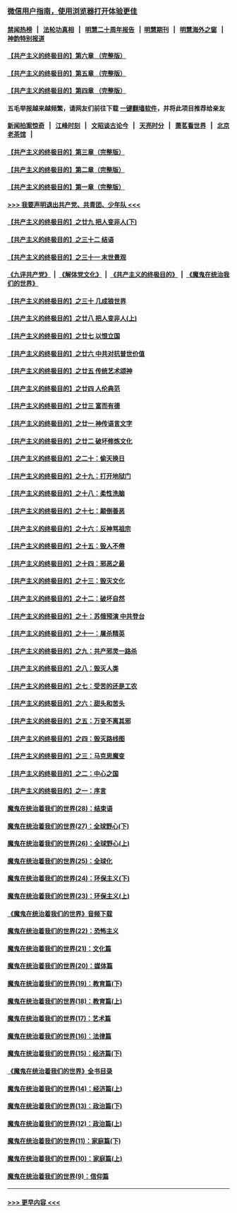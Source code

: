 ### [微信用户指南，使用浏览器打开体验更佳](https://github.com/gfw-breaker/banned-news1/blob/master/indexes/wechat-guide.md?t=0)
#### [禁闻热榜](热点新闻.md?t=0)  &nbsp;&nbsp;|&nbsp;&nbsp; [法轮功真相](https://github.com/gfw-breaker/truth/blob/master/README.md?t=0) &nbsp;&nbsp;|&nbsp;&nbsp; [明慧二十周年报告](https://github.com/gfw-breaker/mh-reports/blob/master/README.md?t=0) &nbsp;&nbsp;|&nbsp;&nbsp;[明慧期刊](https://github.com/gfw-breaker/mh-qikan) &nbsp;&nbsp;|&nbsp;&nbsp; [明慧海外之窗](https://github.com/gfw-breaker/mh-news/blob/master/README.md?t=0) &nbsp;&nbsp;|&nbsp;&nbsp; [神韵特别报道](https://github.com/gfw-breaker/mh-news/blob/master/shenyun.md?t=0)
#### [【共产主义的终极目的】第六章 （完整版）](../pages/nsc422/n11428913.md?t=02120002) 
#### [【共产主义的终极目的】第五章 （完整版）](../pages/nsc422/n11428912.md?t=02120002) 
#### [【共产主义的终极目的】第四章 （完整版）](../pages/nsc422/n11428907.md?t=02120002) 
#### 五毛举报越来越频繁，请网友们前往下载 [一键翻墙软件](https://github.com/gfw-breaker/ssr-accounts)，并将此项目推荐给亲友
#### [新闻拍案惊奇](https://github.com/gfw-breaker/banned-news1/blob/master/pages/link4.md) &nbsp;&nbsp;|&nbsp;&nbsp; [江峰时刻](https://github.com/gfw-breaker/banned-news1/blob/master/pages/link4.md) &nbsp;&nbsp;|&nbsp;&nbsp; [文昭谈古论今](https://github.com/gfw-breaker/banned-news1/blob/master/pages/link4.md) &nbsp;&nbsp;|&nbsp;&nbsp; [天亮时分](https://github.com/gfw-breaker/banned-news1/blob/master/pages/link4.md) &nbsp;&nbsp;|&nbsp;&nbsp; [萧茗看世界](https://github.com/gfw-breaker/banned-news1/blob/master/pages/link4.md) &nbsp;&nbsp;|&nbsp;&nbsp; [北京老茶馆](https://github.com/gfw-breaker/banned-news1/blob/master/pages/link4.md) &nbsp;&nbsp;|&nbsp;&nbsp; 
#### [【共产主义的终极目的】第三章（完整版）](../pages/nsc422/n11428848.md?t=02120002) 
#### [【共产主义的终极目的】第二章（完整版）](../pages/nsc422/n11428831.md?t=02120002) 
#### [【共产主义的终极目的】第一章（完整版）](../pages/nsc422/n11417651.md?t=02120002) 
#### [>>> 我要声明退出共产党、共青团、少年队 <<<](https://github.com/begood0513/goodnews/blob/master/quit/letter.md) 
#### [【共产主义的终极目的】之廿九 把人变非人(下)](../pages/nsc422/n11344140.md?t=02120002) 
#### [【共产主义的终极目的】之三十二 结语](../pages/nsc422/n11360535.md?t=02120002) 
#### [【共产主义的终极目的】之三十一 末世景观](../pages/nsc422/n11351129.md?t=02120002) 
#### [《九评共产党》](https://github.com/begood0513/9ping.md/blob/master/README.md) &nbsp;|&nbsp; [《解体党文化》](../../../../jtdwh.md/blob/master/README.md)  &nbsp;|&nbsp; [《共产主义的终极目的》](../../../../gczydzjmd.md/blob/master/README.md) &nbsp;|&nbsp; [《魔鬼在统治我们的世界》](../../../../mgztzwmdsj.md/blob/master/README.md) 
#### [【共产主义的终极目的】之三十 几成狼世界](../pages/nsc422/n11348280.md?t=02120002) 
#### [【共产主义的终极目的】之廿八 把人变非人(上)](../pages/nsc422/n11340492.md?t=02120002) 
#### [【共产主义的终极目的】之廿七 以恨立国](../pages/nsc422/n11336944.md?t=02120002) 
#### [【共产主义的终极目的】之廿六 中共对抗普世价值](../pages/nsc422/n11324785.md?t=02120002) 
#### [【共产主义的终极目的】之廿五 传统艺术颂神](../pages/nsc422/n11296396.md?t=02120002) 
#### [【共产主义的终极目的】之廿四 人伦典范](../pages/nsc422/n11296397.md?t=02120002) 
#### [【共产主义的终极目的】之廿三 富而有德](../pages/nsc422/n11283598.md?t=02120002) 
#### [【共产主义的终极目的】之廿一 神传语言文字](../pages/nsc422/n11263265.md?t=02120002) 
#### [【共产主义的终极目的】之廿二 破坏修炼文化](../pages/nsc422/n11245728.md?t=02120002) 
#### [【共产主义的终极目的】之二十：偷天换日](../pages/nsc422/n11238846.md?t=02120002) 
#### [【共产主义的终极目的】之十九：打开地狱门](../pages/nsc422/n11206376.md?t=02120002) 
#### [【共产主义的终极目的】之十八：柔性洗脑](../pages/nsc422/n11199994.md?t=02120002) 
#### [【共产主义的终极目的】之十七：颠倒善恶](../pages/nsc422/n11179782.md?t=02120002) 
#### [【共产主义的终极目的】之十六：反神骂祖宗](../pages/nsc422/n11166798.md?t=02120002) 
#### [【共产主义的终极目的】之十五：毁人不倦](../pages/nsc422/n11166792.md?t=02120002) 
#### [【共产主义的终极目的】之十四：邪恶之最](../pages/nsc422/n11150249.md?t=02120002) 
#### [【共产主义的终极目的】之十三：毁灭文化](../pages/nsc422/n11135227.md?t=02120002) 
#### [【共产主义的终极目的】之十二：破坏自然](../pages/nsc422/n11135214.md?t=02120002) 
#### [【共产主义的终极目的】之十：苏俄预演 中共登台](../pages/nsc422/n11118424.md?t=02120002) 
#### [【共产主义的终极目的】之十一：屠杀精英](../pages/nsc422/n11118442.md?t=02120002) 
#### [【共产主义的终极目的】之九：共产邪灵一路杀](../pages/nsc422/n11114139.md?t=02120002) 
#### [【共产主义的终极目的】之八：毁灭人类](../pages/nsc422/n11108503.md?t=02120002) 
#### [【共产主义的终极目的】之七：受苦的还是工农](../pages/nsc422/n11101809.md?t=02120002) 
#### [【共产主义的终极目的】之六：甜头和苦头](../pages/nsc422/n11096971.md?t=02120002) 
#### [【共产主义的终极目的】之五：万变不离其邪](../pages/nsc422/n11091285.md?t=02120002) 
#### [【共产主义的终极目的】之四：毁灭路线图](../pages/nsc422/n11086284.md?t=02120002) 
#### [【共产主义的终极目的】之三：马克思魔变](../pages/nsc422/n11061941.md?t=02120002) 
#### [【共产主义的终极目的】之二：中心之国](../pages/nsc422/n11047728.md?t=02120002) 
#### [【共产主义的终极目的】之一：序言](../pages/nsc422/n11086077.md?t=02120002) 
#### [魔鬼在统治着我们的世界(28)：结束语](../pages/nsc422/n10936246.md?t=02120002) 
#### [魔鬼在统治着我们的世界(27)：全球野心(下)](../pages/nsc422/n10928319.md?t=02120002) 
#### [魔鬼在统治着我们的世界(26)：全球野心(上)](../pages/nsc422/n10900318.md?t=02120002) 
#### [魔鬼在统治着我们的世界(25)：全球化](../pages/nsc422/n10788205.md?t=02120002) 
#### [魔鬼在统治着我们的世界(24)：环保主义(下)](../pages/nsc422/n10695307.md?t=02120002) 
#### [魔鬼在统治着我们的世界(23)：环保主义(上)](../pages/nsc422/n10688613.md?t=02120002) 
#### [《魔鬼在统治着我们的世界》音频下载](../pages/nsc422/n10635553.md?t=02120002) 
#### [魔鬼在统治着我们的世界(22)：恐怖主义](../pages/nsc422/n10614727.md?t=02120002) 
#### [魔鬼在统治着我们的世界(21)：文化篇](../pages/nsc422/n10597706.md?t=02120002) 
#### [魔鬼在统治着我们的世界(20)：媒体篇](../pages/nsc422/n10586579.md?t=02120002) 
#### [魔鬼在统治着我们的世界(19)：教育篇(下)](../pages/nsc422/n10564808.md?t=02120002) 
#### [魔鬼在统治着我们的世界(18)：教育篇(上)](../pages/nsc422/n10526970.md?t=02120002) 
#### [魔鬼在统治着我们的世界(17)：艺术篇](../pages/nsc422/n10499093.md?t=02120002) 
#### [魔鬼在统治着我们的世界(16)：法律篇](../pages/nsc422/n10485969.md?t=02120002) 
#### [魔鬼在统治着我们的世界(15)：经济篇(下)](../pages/nsc422/n10469975.md?t=02120002) 
#### [《魔鬼在统治着我们的世界》全书目录](../pages/nsc422/n10464261.md?t=02120002) 
#### [魔鬼在统治着我们的世界(14)：经济篇(上)](../pages/nsc422/n10457370.md?t=02120002) 
#### [魔鬼在统治着我们的世界(13)：政治篇(下)](../pages/nsc422/n10448270.md?t=02120002) 
#### [魔鬼在统治着我们的世界(12)：政治篇(上)](../pages/nsc422/n10444576.md?t=02120002) 
#### [魔鬼在统治着我们的世界(11)：家庭篇(下)](../pages/nsc422/n10440961.md?t=02120002) 
#### [魔鬼在统治着我们的世界(10)：家庭篇(上)](../pages/nsc422/n10435448.md?t=02120002) 
#### [魔鬼在统治着我们的世界(9)：信仰篇](../pages/nsc422/n10432159.md?t=02120002) 

----
#### [ >>> 更早内容 <<< ](../indexes/nsc422-earlier.md)
